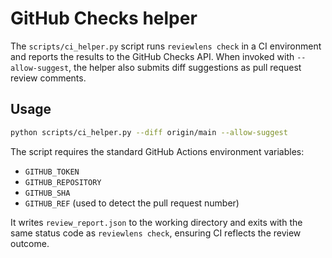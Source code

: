 # GitHub Checks helper

The `scripts/ci_helper.py` script runs `reviewlens check` in a CI
environment and reports the results to the GitHub Checks API. When
invoked with `--allow-suggest`, the helper also submits diff suggestions
as pull request review comments.

## Usage

```sh
python scripts/ci_helper.py --diff origin/main --allow-suggest
```

The script requires the standard GitHub Actions environment variables:

- `GITHUB_TOKEN`
- `GITHUB_REPOSITORY`
- `GITHUB_SHA`
- `GITHUB_REF` (used to detect the pull request number)

It writes `review_report.json` to the working directory and exits with
the same status code as `reviewlens check`, ensuring CI reflects the
review outcome.
